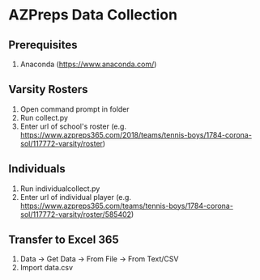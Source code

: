 # AZPreps Data Collection
## Prerequisites
1. Anaconda (https://www.anaconda.com/)
## Varsity Rosters
1. Open command prompt in folder
2. Run collect.py
3. Enter url of school's roster (e.g. https://www.azpreps365.com/2018/teams/tennis-boys/1784-corona-sol/117772-varsity/roster)
## Individuals
1. Run individualcollect.py
2. Enter url of individual player (e.g. https://www.azpreps365.com/teams/tennis-boys/1784-corona-sol/117772-varsity/roster/585402)
## Transfer to Excel 365
1. Data -> Get Data -> From File -> From Text/CSV
2. Import data.csv
